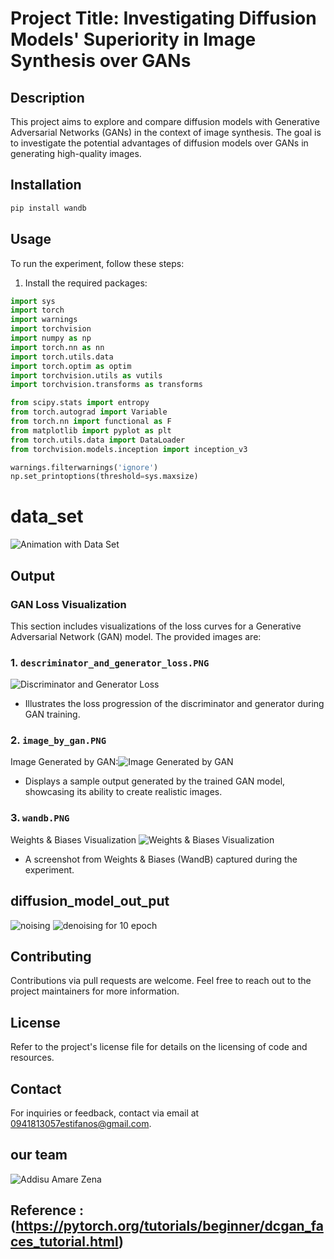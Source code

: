# Project Title: Investigating Diffusion Models' Superiority in Image Synthesis over GANs

## Description
This project aims to explore and compare diffusion models with Generative Adversarial Networks (GANs) in the context of image synthesis. The goal is to investigate the potential advantages of diffusion models over GANs in generating high-quality images.

## Installation

```bash
pip install wandb
```
## Usage
To run the experiment, follow these steps:
1. Install the required packages:
```python
import sys
import torch
import warnings
import torchvision
import numpy as np
import torch.nn as nn
import torch.utils.data
import torch.optim as optim
import torchvision.utils as vutils
import torchvision.transforms as transforms

from scipy.stats import entropy
from torch.autograd import Variable
from torch.nn import functional as F
from matplotlib import pyplot as plt
from torch.utils.data import DataLoader
from torchvision.models.inception import inception_v3

warnings.filterwarnings('ignore')
np.set_printoptions(threshold=sys.maxsize)

```
# data_set

![Animation with Data Set](https://github.com/Addisu-Amare/deep_learning_project/blob/main/data_set.gif)

## Output

### GAN Loss Visualization
This section includes visualizations of the loss curves for a Generative Adversarial Network (GAN) model. The provided images are:

### 1. `descriminator_and_generator_loss.PNG`
![Discriminator and Generator Loss](descriminator_and_generator_loss.PNG)
- Illustrates the loss progression of the discriminator and generator during GAN training.

### 2. `image_by_gan.PNG`
Image Generated by GAN:![Image Generated by GAN](image_by_gan.PNG)
- Displays a sample output generated by the trained GAN model, showcasing its ability to create realistic images.

### 3. `wandb.PNG`
Weights & Biases Visualization
![Weights & Biases Visualization](wandb.PNG)
- A screenshot from Weights & Biases (WandB) captured during the experiment.
## diffusion_model_out_put
![noising](forward_process_of_diffusion(noising)_sample_image.png,)
![denoising for 10 epoch](reverse_process_of_diffusion_model_denoising_sample_image.png)

## Contributing
Contributions via pull requests are welcome. Feel free to reach out to the project maintainers for more information.

## License
Refer to the project's license file for details on the licensing of code and resources.

## Contact
For inquiries or feedback, contact via email at 0941813057estifanos@gmail.com.
## our team
![Addisu Amare Zena](addisu.PNG)



## Reference :(https://pytorch.org/tutorials/beginner/dcgan_faces_tutorial.html)


